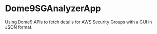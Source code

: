 # Dome9SGAnalyzerApp
Using Dome9 APIs to fetch details for AWS Security Groups with a GUI in JSON format.
